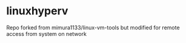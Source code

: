 # linuxhyperv
Repo forked from mimura1133/linux-vm-tools but modified for remote access from system on network

